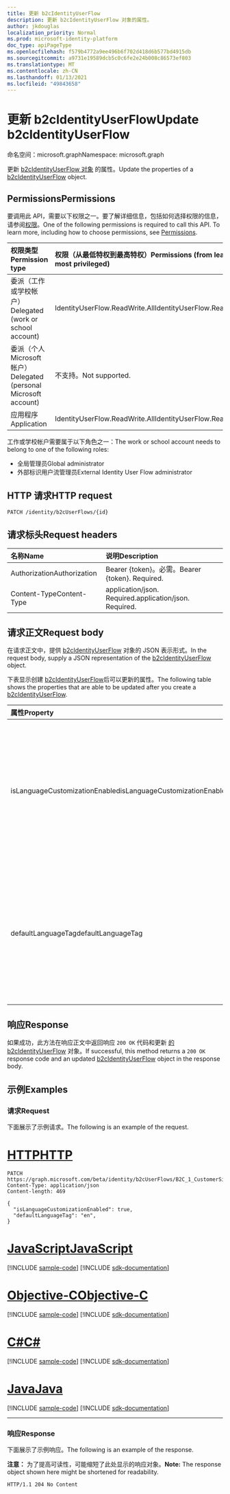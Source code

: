```yaml
---
title: 更新 b2cIdentityUserFlow
description: 更新 b2cIdentityUserFlow 对象的属性。
author: jkdouglas
localization_priority: Normal
ms.prod: microsoft-identity-platform
doc_type: apiPageType
ms.openlocfilehash: f579b4772a9ee496b6f702d418d6b577bd4915db
ms.sourcegitcommit: a9731e19589dcb5c0c6fe2e24b008c86573ef803
ms.translationtype: MT
ms.contentlocale: zh-CN
ms.lasthandoff: 01/13/2021
ms.locfileid: "49843658"
---
```

# <a name="update-b2cidentityuserflow"></a><span data-ttu-id="faf5f-103">更新 b2cIdentityUserFlow</span><span class="sxs-lookup"><span data-stu-id="faf5f-103">Update b2cIdentityUserFlow</span></span>

<span data-ttu-id="faf5f-104">命名空间：microsoft.graph</span><span class="sxs-lookup"><span data-stu-id="faf5f-104">Namespace: microsoft.graph</span></span>

<span data-ttu-id="faf5f-105">更新 [b2cIdentityUserFlow 对象](../resources/b2cidentityuserflow.md) 的属性。</span><span class="sxs-lookup"><span data-stu-id="faf5f-105">Update the properties of a [b2cIdentityUserFlow](../resources/b2cidentityuserflow.md) object.</span></span>

## <a name="permissions"></a><span data-ttu-id="faf5f-106">Permissions</span><span class="sxs-lookup"><span data-stu-id="faf5f-106">Permissions</span></span>

<span data-ttu-id="faf5f-p101">要调用此 API，需要以下权限之一。要了解详细信息，包括如何选择权限的信息，请参阅[权限](/graph/permissions-reference)。</span><span class="sxs-lookup"><span data-stu-id="faf5f-p101">One of the following permissions is required to call this API. To learn more, including how to choose permissions, see [Permissions](/graph/permissions-reference).</span></span>

|<span data-ttu-id="faf5f-109">权限类型</span><span class="sxs-lookup"><span data-stu-id="faf5f-109">Permission type</span></span>      | <span data-ttu-id="faf5f-110">权限（从最低特权到最高特权）</span><span class="sxs-lookup"><span data-stu-id="faf5f-110">Permissions (from least to most privileged)</span></span>              |
|:--------------------|:---------------------------------------------------------|
|<span data-ttu-id="faf5f-111">委派（工作或学校帐户）</span><span class="sxs-lookup"><span data-stu-id="faf5f-111">Delegated (work or school account)</span></span>|<span data-ttu-id="faf5f-112">IdentityUserFlow.ReadWrite.All</span><span class="sxs-lookup"><span data-stu-id="faf5f-112">IdentityUserFlow.ReadWrite.All</span></span>|
|<span data-ttu-id="faf5f-113">委派（个人 Microsoft 帐户）</span><span class="sxs-lookup"><span data-stu-id="faf5f-113">Delegated (personal Microsoft account)</span></span>| <span data-ttu-id="faf5f-114">不支持。</span><span class="sxs-lookup"><span data-stu-id="faf5f-114">Not supported.</span></span>|
|<span data-ttu-id="faf5f-115">应用程序</span><span class="sxs-lookup"><span data-stu-id="faf5f-115">Application</span></span>|<span data-ttu-id="faf5f-116">IdentityUserFlow.ReadWrite.All</span><span class="sxs-lookup"><span data-stu-id="faf5f-116">IdentityUserFlow.ReadWrite.All</span></span>|

<span data-ttu-id="faf5f-117">工作或学校帐户需要属于以下角色之一：</span><span class="sxs-lookup"><span data-stu-id="faf5f-117">The work or school account needs to belong to one of the following roles:</span></span>

* <span data-ttu-id="faf5f-118">全局管理员</span><span class="sxs-lookup"><span data-stu-id="faf5f-118">Global administrator</span></span>
* <span data-ttu-id="faf5f-119">外部标识用户流管理员</span><span class="sxs-lookup"><span data-stu-id="faf5f-119">External Identity User Flow administrator</span></span>

## <a name="http-request"></a><span data-ttu-id="faf5f-120">HTTP 请求</span><span class="sxs-lookup"><span data-stu-id="faf5f-120">HTTP request</span></span>

<!-- {
  "blockType": "ignored"
}
-->

``` http
PATCH /identity/b2cUserFlows/{id}
```

## <a name="request-headers"></a><span data-ttu-id="faf5f-121">请求标头</span><span class="sxs-lookup"><span data-stu-id="faf5f-121">Request headers</span></span>

|<span data-ttu-id="faf5f-122">名称</span><span class="sxs-lookup"><span data-stu-id="faf5f-122">Name</span></span>|<span data-ttu-id="faf5f-123">说明</span><span class="sxs-lookup"><span data-stu-id="faf5f-123">Description</span></span>|
|:---|:---|
|<span data-ttu-id="faf5f-124">Authorization</span><span class="sxs-lookup"><span data-stu-id="faf5f-124">Authorization</span></span>|<span data-ttu-id="faf5f-p102">Bearer {token}。必需。</span><span class="sxs-lookup"><span data-stu-id="faf5f-p102">Bearer {token}. Required.</span></span>|
|<span data-ttu-id="faf5f-127">Content-Type</span><span class="sxs-lookup"><span data-stu-id="faf5f-127">Content-Type</span></span>|<span data-ttu-id="faf5f-p103">application/json. Required.</span><span class="sxs-lookup"><span data-stu-id="faf5f-p103">application/json. Required.</span></span>|

## <a name="request-body"></a><span data-ttu-id="faf5f-130">请求正文</span><span class="sxs-lookup"><span data-stu-id="faf5f-130">Request body</span></span>

<span data-ttu-id="faf5f-131">在请求正文中，提供 [b2cIdentityUserFlow](../resources/b2cidentityuserflow.md) 对象的 JSON 表示形式。</span><span class="sxs-lookup"><span data-stu-id="faf5f-131">In the request body, supply a JSON representation of the [b2cIdentityUserFlow](../resources/b2cidentityuserflow.md) object.</span></span>

<span data-ttu-id="faf5f-132">下表显示创建 [b2cIdentityUserFlow](../resources/b2cidentityuserflow.md)后可以更新的属性。</span><span class="sxs-lookup"><span data-stu-id="faf5f-132">The following table shows the properties that are able to be updated after you create a [b2cIdentityUserFlow](../resources/b2cidentityuserflow.md).</span></span>

|<span data-ttu-id="faf5f-133">属性</span><span class="sxs-lookup"><span data-stu-id="faf5f-133">Property</span></span>|<span data-ttu-id="faf5f-134">类型</span><span class="sxs-lookup"><span data-stu-id="faf5f-134">Type</span></span>|<span data-ttu-id="faf5f-135">说明</span><span class="sxs-lookup"><span data-stu-id="faf5f-135">Description</span></span>|
|:---|:---|:---|
|<span data-ttu-id="faf5f-136">isLanguageCustomizationEnabled</span><span class="sxs-lookup"><span data-stu-id="faf5f-136">isLanguageCustomizationEnabled</span></span>|<span data-ttu-id="faf5f-137">Boolean</span><span class="sxs-lookup"><span data-stu-id="faf5f-137">Boolean</span></span>|<span data-ttu-id="faf5f-138">此属性决定语言自定义是否在 B2C 用户流中启用。</span><span class="sxs-lookup"><span data-stu-id="faf5f-138">The property that determines whether language customization is enabled within the B2C user flow.</span></span> <span data-ttu-id="faf5f-139">默认情况下，语言自定义不会在 B2C 用户流中启用。</span><span class="sxs-lookup"><span data-stu-id="faf5f-139">Language customization is not enabled by default for B2C user flows.</span></span>|
|<span data-ttu-id="faf5f-140">defaultLanguageTag</span><span class="sxs-lookup"><span data-stu-id="faf5f-140">defaultLanguageTag</span></span>|<span data-ttu-id="faf5f-141">String</span><span class="sxs-lookup"><span data-stu-id="faf5f-141">String</span></span>|<span data-ttu-id="faf5f-142">指示在请求中没有指定 `ui_locale` 标签时使用的 b2cIdentityUserFlow 的默认语言。</span><span class="sxs-lookup"><span data-stu-id="faf5f-142">Indicates the default language of the b2cIdentityUserFlow that is used when no `ui_locale` tag is specified in the request.</span></span> <span data-ttu-id="faf5f-143">此字段符合 [RFC 5646](https://tools.ietf.org/html/rfc5646)。</span><span class="sxs-lookup"><span data-stu-id="faf5f-143">This field is [RFC 5646](https://tools.ietf.org/html/rfc5646) compliant.</span></span>|

## <a name="response"></a><span data-ttu-id="faf5f-144">响应</span><span class="sxs-lookup"><span data-stu-id="faf5f-144">Response</span></span>

<span data-ttu-id="faf5f-145">如果成功，此方法在响应正文中返回响应 `200 OK` 代码和更新 [的 b2cIdentityUserFlow](../resources/b2cidentityuserflow.md) 对象。</span><span class="sxs-lookup"><span data-stu-id="faf5f-145">If successful, this method returns a `200 OK` response code and an updated [b2cIdentityUserFlow](../resources/b2cidentityuserflow.md) object in the response body.</span></span>

## <a name="examples"></a><span data-ttu-id="faf5f-146">示例</span><span class="sxs-lookup"><span data-stu-id="faf5f-146">Examples</span></span>

### <a name="request"></a><span data-ttu-id="faf5f-147">请求</span><span class="sxs-lookup"><span data-stu-id="faf5f-147">Request</span></span>

<span data-ttu-id="faf5f-148">下面展示了示例请求。</span><span class="sxs-lookup"><span data-stu-id="faf5f-148">The following is an example of the request.</span></span>


# <a name="http"></a>[<span data-ttu-id="faf5f-149">HTTP</span><span class="sxs-lookup"><span data-stu-id="faf5f-149">HTTP</span></span>](#tab/http)
<!-- {
  "blockType": "request",
  "name": "update_b2cidentityuserflow"
}
-->

``` http
PATCH https://graph.microsoft.com/beta/identity/b2cUserFlows/B2C_1_CustomerSignUp
Content-Type: application/json
Content-length: 469

{
  "isLanguageCustomizationEnabled": true,
  "defaultLanguageTag": "en",
}
```
# <a name="javascript"></a>[<span data-ttu-id="faf5f-150">JavaScript</span><span class="sxs-lookup"><span data-stu-id="faf5f-150">JavaScript</span></span>](#tab/javascript)
[!INCLUDE [sample-code](../includes/snippets/javascript/update-b2cidentityuserflow-javascript-snippets.md)]
[!INCLUDE [sdk-documentation](../includes/snippets/snippets-sdk-documentation-link.md)]

# <a name="objective-c"></a>[<span data-ttu-id="faf5f-151">Objective-C</span><span class="sxs-lookup"><span data-stu-id="faf5f-151">Objective-C</span></span>](#tab/objc)
[!INCLUDE [sample-code](../includes/snippets/objc/update-b2cidentityuserflow-objc-snippets.md)]
[!INCLUDE [sdk-documentation](../includes/snippets/snippets-sdk-documentation-link.md)]

# <a name="c"></a>[<span data-ttu-id="faf5f-152">C#</span><span class="sxs-lookup"><span data-stu-id="faf5f-152">C#</span></span>](#tab/csharp)
[!INCLUDE [sample-code](../includes/snippets/csharp/update-b2cidentityuserflow-csharp-snippets.md)]
[!INCLUDE [sdk-documentation](../includes/snippets/snippets-sdk-documentation-link.md)]

# <a name="java"></a>[<span data-ttu-id="faf5f-153">Java</span><span class="sxs-lookup"><span data-stu-id="faf5f-153">Java</span></span>](#tab/java)
[!INCLUDE [sample-code](../includes/snippets/java/update-b2cidentityuserflow-java-snippets.md)]
[!INCLUDE [sdk-documentation](../includes/snippets/snippets-sdk-documentation-link.md)]

---


### <a name="response"></a><span data-ttu-id="faf5f-154">响应</span><span class="sxs-lookup"><span data-stu-id="faf5f-154">Response</span></span>

<span data-ttu-id="faf5f-155">下面展示了示例响应。</span><span class="sxs-lookup"><span data-stu-id="faf5f-155">The following is an example of the response.</span></span>

<span data-ttu-id="faf5f-156">**注意：** 为了提高可读性，可能缩短了此处显示的响应对象。</span><span class="sxs-lookup"><span data-stu-id="faf5f-156">**Note:** The response object shown here might be shortened for readability.</span></span>
<!-- {
  "blockType": "response",
  "truncated": true,
}
-->

``` http
HTTP/1.1 204 No Content
```

<!-- {
  "type": "#page.annotation",
  "description": "Create b2CUserFlow",
  "keywords": "",
  "section": "documentation",
  "tocPath": "",
  "suppressions": [
    "Error: update_b2cidentityuserflow/userFlowTypeVersion:\r\n      Expected type Single but actual was Int64. Property: userFlowTypeVersion, actual value: '1'",
    "Error: update_b2cidentityuserflow/userFlowTypeVersion:\r\n    Expected type Single but actual was Int64. Property: userFlowTypeVersion, actual value: '1'"
  ]
}-->
